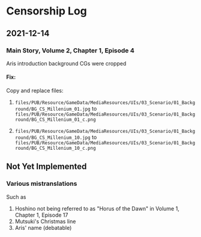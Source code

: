 # Censorship Log

## 2021-12-14

### Main Story, Volume 2, Chapter 1, Episode 4

Aris introduction background CGs were cropped

#### Fix:

Copy and replace files:

1. `files/PUB/Resource/GameData/MediaResources/UIs/03_Scenario/01_Background/BG_CS_Millenium_01.jpg`
   to
   `files/PUB/Resource/GameData/MediaResources/UIs/03_Scenario/01_Background/BG_CS_Millenium_01_c.png`

2. `files/PUB/Resource/GameData/MediaResources/UIs/03_Scenario/01_Background/BG_CS_Millenium_10.jpg`
   to
   `files/PUB/Resource/GameData/MediaResources/UIs/03_Scenario/01_Background/BG_CS_Millenium_10_c.png`


## Not Yet Implemented

### Various mistranslations

Such as

1. Hoshino not being referred to as "Horus of the Dawn" in Volume 1, Chapter 1, Episode 17
2. Mutsuki's Christmas line
3. Aris' name (debatable)
